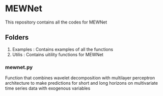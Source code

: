 # MEWNet
This repository contains all the codes for MEWNet

## Folders
1. Examples : Contains examples of all the functions
2. Utilis : Contains uitility functions for MEWNet

### mewnet.py

Function that combines wavelet decomposition with multilayer perceptron architecture to make predictions for short and long horizons on multivariate time series data with exogenous variables
